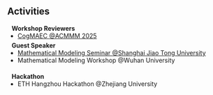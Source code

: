 ## Activities

<h4 style="margin:0 10px 0;">Workshop Reviewers</h4>

<ul style="margin:0 0 5px;">
  <li><a href="https://cogmaec.github.io/MM2025/">CogMAEC <autocolor>@ACMMM 2025</autocolor></a></li>
</ul>

<h4 style="margin:0 10px 0;">Guest Speaker</h4>

<ul style="margin:0 0 20px;">
  <li><a href="https://meeting.tencent.com/cw/lv91pooj2a">Mathematical Modeling Seminar <autocolor>@Shanghai Jiao Tong University</autocolor></a></li>
  <li>Mathematical Modeling Workshop @Wuhan University</a></li>
</ul>

<h4 style="margin:0 10px 0;">Hackathon</h4>

<ul style="margin:0 0 5px;">
  <li>ETH Hangzhou Hackathon @Zhejiang University</a></li>
</ul>